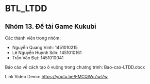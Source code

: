 # BTL_LTDD
Nhóm 13. Đề tài Game Kukubi
---------------------------
Các thành viên trong nhóm:
- Nguyễn Quang Vinh: 1451010215
- Lê Nguyễn Huỳnh Sơn: 1451010161
- Trần Văn Đạt: 1451010041

Báo cáo về cách tạo ô vuông trong chương trình: Bao-cao-LTDD.docx

Link Video Demo: https://youtu.be/FMCQWuZwI7w

